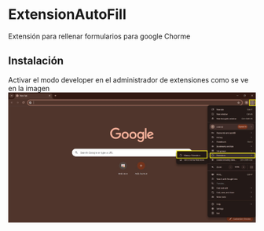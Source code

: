 # ExtensionAutoFill
Extensión para rellenar formularios para google Chorme

## Instalación

Activar el modo developer en el administrador de extensiones como se ve en la imagen
![URL_de_la_imagen](https://github.com/ltherreraro/ExtensionAutoFill/blob/main/Doc/Images/instalation1.jpg)




